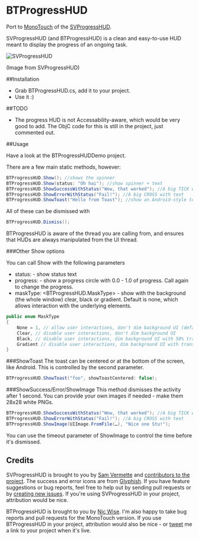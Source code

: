 BTProgressHUD
=============

Port to [MonoTouch](http://xamar.in/r/nicwise/store.xamarin.com) of the [SVProgressHUD](https://github.com/samvermette/SVProgressHUD). 

SVProgressHUD (and BTProgressHUD) is a clean and easy-to-use HUD meant to display the progress of an ongoing task.

![SVProgressHUD](http://f.cl.ly/items/3r2x0b1E1O2F0V422a3R/screenshots2.png)

(Image from SVProgressHUD)


##Installation

* Grab BTProgressHUD.cs, add it to your project.
* Use it :)

##TODO

* The progress HUD is not Accessability-aware, which would be very good to add. The ObjC code for this is still in the project, just commented out.

##Usage

Have a look at the BTProgressHUDDemo project.

There are a few main static methods, however:

```csharp
BTProgressHUD.Show(); //shows the spinner
BTProgressHUD.Show(status: "Oh hai"); //show spinner + text
BTProgressHUD.ShowSuccessWithStatus("Wow, that worked"); //A big TICK with text
BTProgressHUD.ShowErrorWithStatus("Fail!"); //A big CROSS with text
BTProgressHUD.ShowToast("Hello from Toast"); //show an Android-style toast
```
All of these can be dismissed with

```csharp
BTProgressHUD.Dismiss();
```

BTProgressHUD is aware of the thread you are calling from, and ensures that HUDs are always manipulated from the UI thread.


###Other Show options

You can call Show with the following parameters
* status: <string> - show status text
* progress: <float> - show a progress circle with 0.0 - 1.0 of progress. Call again to change the progress.
* maskType: <BTProgressHUD.MaskType> - show with the background (the whole window) clear, black or gradient. Default is none, which allows interaction with the underlying elements.

```csharp
public enum MaskType
{
	None = 1, // allow user interactions, don't dim background UI (default)
	Clear, // disable user interactions, don't dim background UI
	Black, // disable user interactions, dim background UI with 50% translucent black
	Gradient // disable user interactions, dim background UI with translucent radial gradient (a-la-alertView)
}
```

###ShowToast
The toast can be centered or at the bottom of the screen, like Android. This is controlled by the second parameter.

```csharp
BTProgressHUD.ShowToast("foo", showToastCentered: false);
```

###ShowSuccess/Error/ShowImage
This method dismisses the activity after 1 second. You can provide your own images if needed - make them 28x28 white PNGs.

```csharp
BTProgressHUD.ShowSuccessWithStatus("Wow, that worked"); //A big TICK with text
BTProgressHUD.ShowErrorWithStatus("Fail!"); //A big CROSS with text
BTProgressHUD.ShowImage(UIImage.FromFile(…), "Nice one Stu!");
```

You can use the timeout parameter of ShowImage to control the time before it's dismissed.


## Credits

SVProgressHUD is brought to you by [Sam Vermette](http://samvermette.com) and [contributors to the project](https://github.com/samvermette/SVProgressHUD/contributors). The success and error icons are from [Glyphish](http://glyphish.com/). If you have feature suggestions or bug reports, feel free to help out by sending pull requests or by [creating new issues](https://github.com/samvermette/SVProgressHUD/issues/new). If you're using SVProgressHUD in your project, attribution would be nice.

BTProgressHUD is brought to you by [Nic Wise](http://www.fastchicken.co.nz/). I'm also happy to take bug reports and pull requests for the MonoTouch version. If you use BTProgressHUD in your project, attribution would also be nice - or [tweet](http://twitter.com/fastchicken) me a link to your project when it's live.